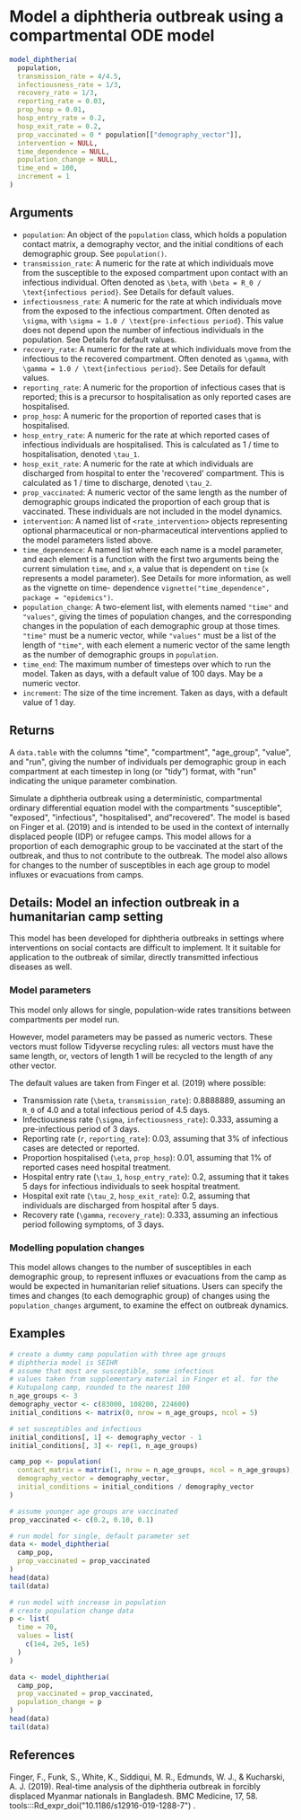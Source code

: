 # Model a diphtheria outbreak using a compartmental ODE model

```r
model_diphtheria(
  population,
  transmission_rate = 4/4.5,
  infectiousness_rate = 1/3,
  recovery_rate = 1/3,
  reporting_rate = 0.03,
  prop_hosp = 0.01,
  hosp_entry_rate = 0.2,
  hosp_exit_rate = 0.2,
  prop_vaccinated = 0 * population[["demography_vector"]],
  intervention = NULL,
  time_dependence = NULL,
  population_change = NULL,
  time_end = 100,
  increment = 1
)
```

## Arguments

- `population`: An object of the `population` class, which holds a population contact matrix, a demography vector, and the initial conditions of each demographic group. See `population()`.
- `transmission_rate`: A numeric for the rate at which individuals move from the susceptible to the exposed compartment upon contact with an infectious individual. Often denoted as `\beta`, with `\beta = R_0 / \text{infectious period}`. See Details for default values.
- `infectiousness_rate`: A numeric for the rate at which individuals move from the exposed to the infectious compartment. Often denoted as `\sigma`, with `\sigma = 1.0 / \text{pre-infectious period}`. This value does not depend upon the number of infectious individuals in the population. See Details for default values.
- `recovery_rate`: A numeric for the rate at which individuals move from the infectious to the recovered compartment. Often denoted as `\gamma`, with `\gamma = 1.0 / \text{infectious period}`. See Details for default values.
- `reporting_rate`: A numeric for the proportion of infectious cases that is reported; this is a precursor to hospitalisation as only reported cases are hospitalised.
- `prop_hosp`: A numeric for the proportion of reported cases that is hospitalised.
- `hosp_entry_rate`: A numeric for the rate at which reported cases of infectious individuals are hospitalised. This is calculated as 1 / time to hospitalisation, denoted `\tau_1`.
- `hosp_exit_rate`: A numeric for the rate at which individuals are discharged from hospital to enter the 'recovered' compartment. This is calculated as 1 / time to discharge, denoted `\tau_2`.
- `prop_vaccinated`: A numeric vector of the same length as the number of demographic groups indicated the proportion of each group that is vaccinated. These individuals are not included in the model dynamics.
- `intervention`: A named list of `<rate_intervention>` objects representing optional pharmaceutical or non-pharmaceutical interventions applied to the model parameters listed above.
- `time_dependence`: A named list where each name is a model parameter, and each element is a function with the first two arguments being the current simulation `time`, and `x`, a value that is dependent on `time` (`x` represents a model parameter). See Details for more information, as well as the vignette on time- dependence `vignette("time_dependence", package = "epidemics")`.
- `population_change`: A two-element list, with elements named `"time"` and `"values"`, giving the times of population changes, and the corresponding changes in the population of each demographic group at those times. `"time"` must be a numeric vector, while `"values"` must be a list of the length of `"time"`, with each element a numeric vector of the same length as the number of demographic groups in `population`.
- `time_end`: The maximum number of timesteps over which to run the model. Taken as days, with a default value of 100 days. May be a numeric vector.
- `increment`: The size of the time increment. Taken as days, with a default value of 1 day.

## Returns

A `data.table` with the columns "time", "compartment", "age_group", "value", and "run", giving the number of individuals per demographic group in each compartment at each timestep in long (or "tidy") format, with "run" indicating the unique parameter combination.

Simulate a diphtheria outbreak using a deterministic, compartmental ordinary differential equation model with the compartments "susceptible", "exposed", "infectious", "hospitalised", and"recovered". The model is based on Finger et al. (2019) and is intended to be used in the context of internally displaced people (IDP) or refugee camps. This model allows for a proportion of each demographic group to be vaccinated at the start of the outbreak, and thus to not contribute to the outbreak. The model also allows for changes to the number of susceptibles in each age group to model influxes or evacuations from camps.

## Details: Model an infection outbreak in a humanitarian camp setting

This model has been developed for diphtheria outbreaks in settings where interventions on social contacts are difficult to implement. It it suitable for application to the outbreak of similar, directly transmitted infectious diseases as well.

### Model parameters

This model only allows for single, population-wide rates transitions between compartments per model run.

However, model parameters may be passed as numeric vectors. These vectors must follow Tidyverse recycling rules: all vectors must have the same length, or, vectors of length 1 will be recycled to the length of any other vector.

The default values are taken from Finger et al. (2019) where possible:

 * Transmission rate (`\beta`, `transmission_rate`): 0.8888889, assuming an `R_0` of 4.0 and a total infectious period of 4.5 days.
 * Infectiousness rate (`\sigma`, `infectiousness_rate`): 0.333, assuming a pre-infectious period of 3 days.
 * Reporting rate (`r`, `reporting_rate`): 0.03, assuming that 3% of infectious cases are detected or reported.
 * Proportion hospitalised (`\eta`, `prop_hosp`): 0.01, assuming that 1% of reported cases need hospital treatment.
 * Hospital entry rate (`\tau_1`, `hosp_entry_rate`): 0.2, assuming that it takes 5 days for infectious individuals to seek hospital treatment.
 * Hospital exit rate (`\tau_2`, `hosp_exit_rate`): 0.2, assuming that individuals are discharged from hospital after 5 days.
 * Recovery rate (`\gamma`, `recovery_rate`): 0.333, assuming an infectious period following symptoms, of 3 days.

### Modelling population changes

This model allows changes to the number of susceptibles in each demographic group, to represent influxes or evacuations from the camp as would be expected in humanitarian relief situations. Users can specify the times and changes (to each demographic group) of changes using the `population_changes` argument, to examine the effect on outbreak dynamics.

## Examples

```r
# create a dummy camp population with three age groups
# diphtheria model is SEIHR
# assume that most are susceptible, some infectious
# values taken from supplementary material in Finger et al. for the
# Kutupalong camp, rounded to the nearest 100
n_age_groups <- 3
demography_vector <- c(83000, 108200, 224600)
initial_conditions <- matrix(0, nrow = n_age_groups, ncol = 5)

# set susceptibles and infectious
initial_conditions[, 1] <- demography_vector - 1
initial_conditions[, 3] <- rep(1, n_age_groups)

camp_pop <- population(
  contact_matrix = matrix(1, nrow = n_age_groups, ncol = n_age_groups),
  demography_vector = demography_vector,
  initial_conditions = initial_conditions / demography_vector
)

# assume younger age groups are vaccinated
prop_vaccinated <- c(0.2, 0.10, 0.1)

# run model for single, default parameter set
data <- model_diphtheria(
  camp_pop,
  prop_vaccinated = prop_vaccinated
)
head(data)
tail(data)

# run model with increase in population
# create population change data
p <- list(
  time = 70,
  values = list(
    c(1e4, 2e5, 1e5)
  )
)

data <- model_diphtheria(
  camp_pop,
  prop_vaccinated = prop_vaccinated,
  population_change = p
)
head(data)
tail(data)
```

## References

Finger, F., Funk, S., White, K., Siddiqui, M. R., Edmunds, W. J., & Kucharski, A. J. (2019). Real-time analysis of the diphtheria outbreak in forcibly displaced Myanmar nationals in Bangladesh. BMC Medicine, 17, 58. tools:::Rd_expr_doi("10.1186/s12916-019-1288-7") .

